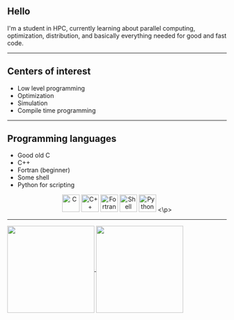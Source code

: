 ## Hello

I'm a student in HPC, currently learning about parallel computing, optimization, distribution, and basically everything needed for good and fast code. 

---

## Centers of interest

* Low level programming
* Optimization
* Simulation
* Compile time programming

---

## Programming languages
* Good old C 
* C++
* Fortran (beginner)
* Some shell
* Python for scripting 

<p align="center">
  <img src="https://upload.wikimedia.org/wikipedia/commons/1/18/C_Programming_Language.svg" alt="C" width="40" height="40"> 
  <img src="https://upload.wikimedia.org/wikipedia/commons/1/18/ISO_C%2B%2B_Logo.svg" alt="C++" width="40" height="40"> 
  <img src="https://upload.wikimedia.org/wikipedia/commons/b/b8/Fortran_logo.svg" alt="Fortran" width="40" height="40"> 
  <img src="https://upload.wikimedia.org/wikipedia/commons/4/4b/Bash_Logo_Colored.svg" alt="Shell" width="40" height="40"> 
  <img src="https://upload.wikimedia.org/wikipedia/commons/c/c3/Python-logo-notext.svg" alt="Python" width="40" height="40">
<\p>

--- 
<div>
  <a href="Github stats">
    <img height=200 align="center" src="https://github-readme-stats.vercel.app/api?username=Nxirda&count_private=true&show_icons=true&theme=transparent" />
  </a>
  <a href="Top languages used">
    <img height=200 align="center" src="https://github-readme-stats.vercel.app/api/top-langs?username=Nxirda&layout=compact&langs_count=8&card_width=320&theme=transparent" />
  </a>
</div>

